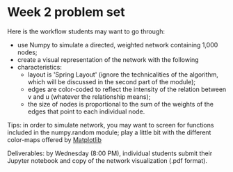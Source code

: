 # Week 2 problem set

Here is the workflow students may want to go through:

+ use Numpy to simulate a directed, weighted network containing 1,000 nodes;
+ create a visual representation of the network with the following
+ characteristics:
  * layout is 'Spring Layout' (ignore the technicalities of the algorithm, which
      will be discussed in the second part of the module);
  * edges are color-coded to reflect the intensity of the relation between v and
      u (whatever the relationship means);
  * the size of nodes is proportional to the sum of the weights of 
      the edges that point to each individual node.

Tips: in order to simulate network, you may want to screen for functions
included in the numpy.random module; play a little bit with the different
color-maps offered by [Matplotlib](https://matplotlib.org/3.1.1/gallery/color/colormap_reference.html)

Deliverables: by Wednesday (8:00 PM), individual students submit their Jupyter
notebook and copy of the network visualization (.pdf format).
